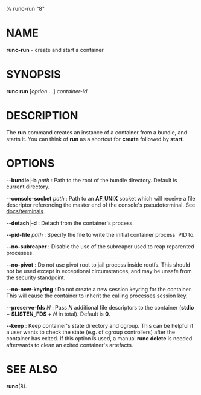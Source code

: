 % runc-run "8"

# NAME
**runc-run** - create and start a container

# SYNOPSIS
**runc run** [_option_ ...] _container-id_

# DESCRIPTION
The **run** command creates an instance of a container from a bundle, and
starts it.  You can think of **run** as a shortcut for **create** followed by
**start**.

# OPTIONS
**--bundle**|**-b** _path_
: Path to the root of the bundle directory. Default is current directory.

**--console-socket** _path_
: Path to an **AF_UNIX**  socket which will receive a file descriptor
referencing the master end of the console's pseudoterminal.  See
[docs/terminals](https://github.com/Furisto/runc/blob/master/docs/terminals.md).

**--detach**|**-d**
: Detach from the container's process.

**--pid-file** _path_
: Specify the file to write the initial container process' PID to.

**--no-subreaper**
: Disable the use of the subreaper used to reap reparented processes.

**--no-pivot**
: Do not use pivot root to jail process inside rootfs. This should not be used
except in exceptional circumstances, and may be unsafe from the security
standpoint.

**--no-new-keyring**
: Do not create a new session keyring for the container. This will cause the
container to inherit the calling processes session key.

**--preserve-fds** _N_
: Pass _N_ additional file descriptors to the container (**stdio** +
**$LISTEN_FDS** + _N_ in total). Default is **0**.

**--keep**
: Keep container's state directory and cgroup. This can be helpful if a user
wants to check the state (e.g. of cgroup controllers) after the container has
exited. If this option is used, a manual **runc delete** is needed afterwards
to clean an exited container's artefacts.

# SEE ALSO

**runc**(8).

